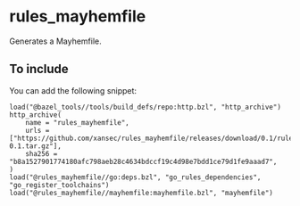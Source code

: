 # rules_mayhemfile

Generates a Mayhemfile.

## To include

You can add the following snippet:

```
load("@bazel_tools//tools/build_defs/repo:http.bzl", "http_archive")
http_archive(
    name = "rules_mayhemfile",
    urls = ["https://github.com/xansec/rules_mayhemfile/releases/download/0.1/rules_mayhemfile-0.1.tar.gz"],
    sha256 = "b8a1527901774180afc798aeb28c4634bdccf19c4d98e7bdd1ce79d1fe9aaad7",
)
load("@rules_mayhemfile//go:deps.bzl", "go_rules_dependencies", "go_register_toolchains")
load("@rules_mayhemfile//mayhemfile:mayhemfile.bzl", "mayhemfile")
```
